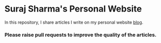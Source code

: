 # Suraj Sharma's Personal Website

In this repository, I share articles I write on my personal website [blog](https://surajsharma.net/blog).

### Please raise pull requests to improve the quality of the articles.
